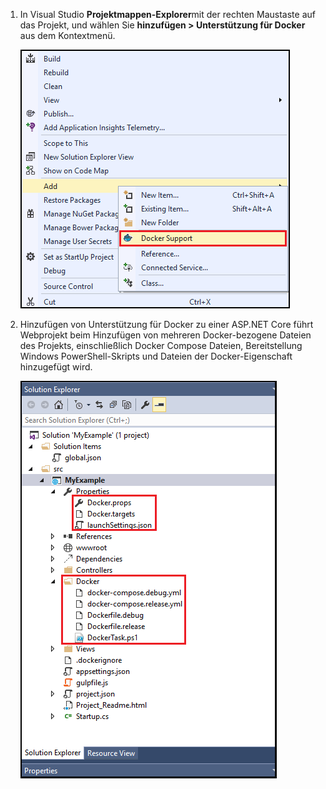 1. In Visual Studio **Projektmappen-Explorer**mit der rechten Maustaste auf das Projekt, und wählen Sie **hinzufügen > Unterstützung für Docker** aus dem Kontextmenü.
   
    ![Hinzufügen von Unterstützung für Docker-Kontextmenü](media/vs-azure-tools-docker-add-docker-support/docker-support-context-menu.png)
2. Hinzufügen von Unterstützung für Docker zu einer ASP.NET Core führt Webprojekt beim Hinzufügen von mehreren Docker-bezogene Dateien des Projekts, einschließlich Docker Compose Dateien, Bereitstellung Windows PowerShell-Skripts und Dateien der Docker-Eigenschaft hinzugefügt wird. 
   
    ![Docker-Dateien zum Projekt hinzugefügt](media/vs-azure-tools-docker-add-docker-support/docker-files-added.png)


